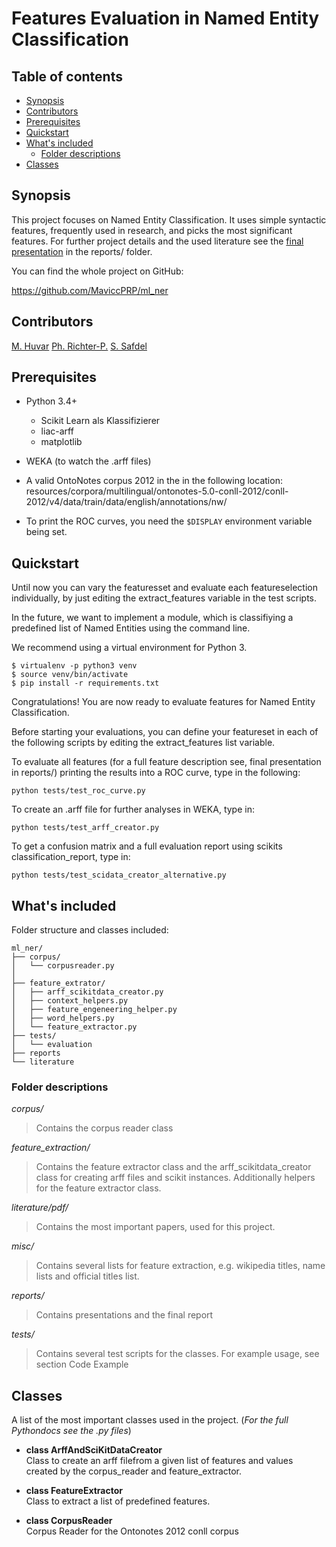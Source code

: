 # Features Evaluation in Named Entity Classification


## Table of contents

* [Synopsis](#synopsis)
* [Contributors](#contributors)
* [Prerequisites](#prerequisites)
* [Quickstart](#quickstart)
* [What's included](#whats-included)
  * [Folder descriptions](#folder-descriptions)
* [Classes](#classes)


## Synopsis

This project focuses on Named Entity Classification. It uses simple syntactic features, frequently used in research, and picks the most significant features. 
For further project details and the used literature see the [final presentation](https://github.com/MaviccPRP/ml_ner/blob/master/reports/presentation_final.pdf) in the reports/ folder.

You can find the whole project on GitHub:

https://github.com/MaviccPRP/ml_ner

## Contributors

[M. Huvar](https://github.com/XMadiX)
[Ph. Richter-P.](https://github.com/MaviccPRP)
[S. Safdel](https://github.com/Ssanaz)

## Prerequisites

* Python 3.4+
	* Scikit Learn als Klassifizierer
	* liac-arff
	* matplotlib
* WEKA (to watch the .arff files)

* A valid OntoNotes corpus 2012 in the in the following location: resources/corpora/multilingual/ontonotes-5.0-conll-2012/conll-2012/v4/data/train/data/english/annotations/nw/

* To print the ROC curves, you need the ```$DISPLAY``` environment variable being set.


## Quickstart

Until now you can vary the featuresset and evaluate each featureselection individually, by just editing the extract_features variable in the test scripts.

In the future, we want to implement a module, which is classifiying a predefined list of Named Entities using the command line.

We recommend using a virtual environment for Python 3.

    $ virtualenv -p python3 venv
    $ source venv/bin/activate  
    $ pip install -r requirements.txt  

Congratulations! You are now ready to evaluate features for Named Entity Classification.

Before starting your evaluations, you can define your featureset in each of the following scripts by editing the extract_features list variable.

To evaluate all features (for a full feature description see, final presentation in reports/) printing the results into a ROC curve, type in the following:

```
python tests/test_roc_curve.py
```

To create an .arff file for further analyses in WEKA, type in:

```
python tests/test_arff_creator.py 
```

To get a confusion matrix and a full evaluation report using scikits classification_report, type in:

```
python tests/test_scidata_creator_alternative.py 
```



## What's included

Folder structure and classes included:

```
ml_ner/
├── corpus/
│   └── corpusreader.py
│ 
├── feature_extrator/
│   ├── arff_scikitdata_creator.py
│   ├── context_helpers.py 
│   ├── feature_engeneering_helper.py
│   ├── word_helpers.py
│   └── feature_extractor.py
├── tests/
│   └── evaluation
├── reports 
└── literature

```
### Folder descriptions

*corpus/*
>Contains the corpus reader class

*feature_extraction/*
>Contains the feature extractor class and the arff_scikitdata_creator class for creating arff files and scikit instances. Additionally helpers for the feature extractor class. 

*literature/pdf/*
>Contains the most important papers, used for this project.

*misc/*
>Contains several lists for feature extraction, e.g. wikipedia titles, name lists and official titles list.

*reports/*
>Contains presentations and the final report

*tests/*
>Contains several test scripts for the classes. For example usage, see section Code Example

## Classes

A list of the most important classes used in the project. (*For the full Pythondocs see the .py files*)

* **class ArffAndSciKitDataCreator**  
    Class to create an arff filefrom a given list of features and values created by the corpus_reader and feature_extractor.

* **class FeatureExtractor**  
    Class to extract a list of predefined features.

* **class CorpusReader**  
    Corpus Reader for the Ontonotes 2012 conll corpus

